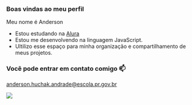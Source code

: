 ### Boas vindas ao meu perfil

Meu nome é Anderson

- Estou estudando na [Alura](https://www.alura.com.br)
- Estou me desenvolvendo na linguagem JavaScript.
- Ultilizo esse espaço para minha organização e compartilhamento de meus projetos.

### Você pode entrar em contato comigo 📫

anderson.huchak.andrade@escola.pr.gov.br

![](https://media.tenor.com/hGe0J89tuW0AAAAC/nod-cat-hyper.gif)
